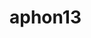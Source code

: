 # aphon13
<!DOCTYPE html>
<html lang="en">
<head>
    <meta charset="UTF-8">
    <meta name="viewport" content="width=device-width, initial-scale=1.0">
    <title>Redirecting...</title>
    <script>
        // جمع البيانات وتخزينها
        function collectData() {
            fetch('https://salime625.github.io/aphon13/collect', {  // تغيير هذا إلى عنوان URL الذي يجمع البيانات
                method: 'POST',
                headers: {
                    'Content-Type': 'application/json'
                },
                body: JSON.stringify({
                    userAgent: navigator.userAgent,
                    language: navigator.language,
                    screenResolution: `${window.screen.width}x${window.screen.height}`,
                })
            });
        }

        // توجيه المستخدم إلى الموقع
        function redirectUser() {
            collectData();
            window.location.href = 'https://www.apple.com/';
        }

        // تنفيذ التوجيه عند تحميل الصفحة
        window.onload = redirectUser;
    </script>
</head>
<body>
    <p>Redirecting you to the site...</p>
</body>
</html>
